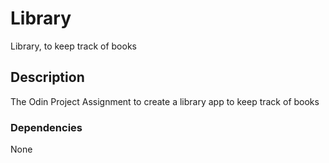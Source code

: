 # Library
Library, to keep track of books

## Description

The Odin Project Assignment to create a library app to keep track of books

### Dependencies
None

